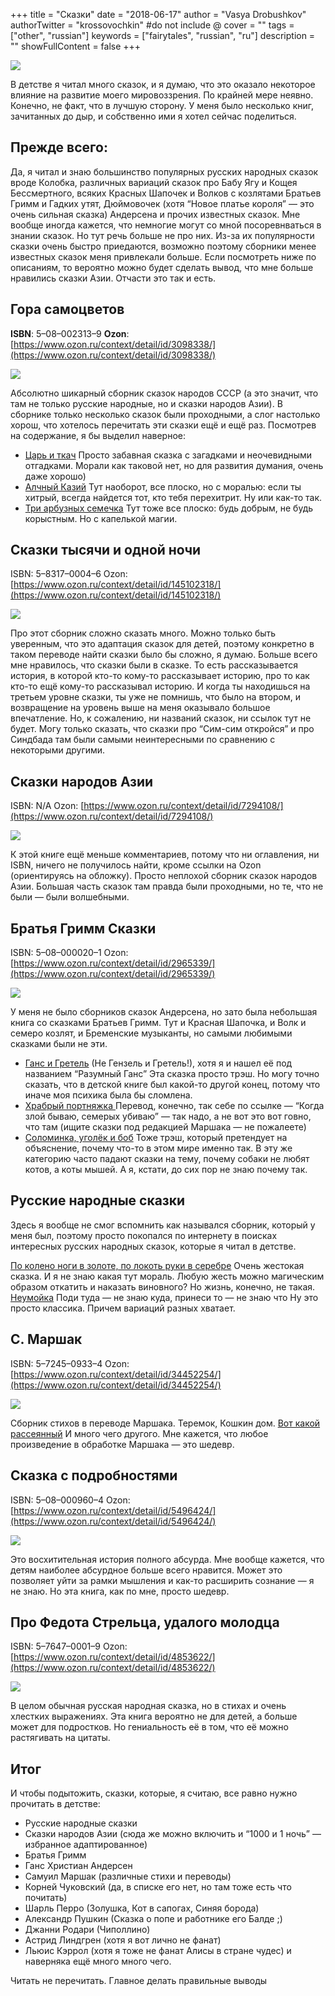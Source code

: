 +++
title = "Сказки"
date = "2018-06-17"
author = "Vasya Drobushkov"
authorTwitter = "krossovochkin" #do not include @
cover = ""
tags = ["other", "russian"]
keywords = ["fairytales", "russian", "ru"]
description = ""
showFullContent = false
+++

[![](https://img.shields.io/badge/original-medium-green#badge)](https://medium.com/@krossovochkin/%D1%81%D0%BA%D0%B0%D0%B7%D0%BA%D0%B8-d34dc346856a)

В детстве я читал много сказок, и я думаю, что это оказало некоторое влияние на развитие моего мировоззрения.
По крайней мере неявно. 
Конечно, не факт, что в лучшую сторону.
У меня было несколько книг, зачитанных до дыр, и собственно ими я хотел сейчас поделиться.

## **Прежде всего:**

Да, я читал и знаю большинство популярных русских народных сказок вроде Колобка, различных вариаций сказок про Бабу Ягу и Кощея Бессмертного, всяких Красных Шапочек и Волков с козлятами Братьев Гримм и Гадких утят, Дюймовочек (хотя “Новое платье короля” — это очень сильная сказка) Андерсена и прочих известных сказок.
Мне вообще иногда кажется, что немногие могут со мной посоревнваться в знании сказок. 
Но тут речь больше не про них. Из-за их популярности сказки очень быстро приедаются, возможно поэтому сборники менее известных сказок меня привлекали больше.
Если посмотреть ниже по описаниям, то вероятно можно будет сделать вывод, что мне больше нравились сказки Азии. Отчасти это так и есть.

## Гора самоцветов

**ISBN**: 5–08–002313–9
**Ozon**: [https://www.ozon.ru/context/detail/id/3098338/](https://www.ozon.ru/context/detail/id/3098338/)

![](https://cdn-images-1.medium.com/max/2000/1*dG8ZDuny0xWFRxfKQRkwbA.jpeg)

Абсолютно шикарный сборник сказок народов СССР (а это значит, что там не только русские народные, но и сказки народов Азии).
В сборнике только несколько сказок были проходными, а слог настолько хорош, что хотелось перечитать эти сказки ещё и ещё раз.
Посмотрев на содержание, я бы выделил наверное:
- [Царь и ткач](http://kottimofey.narod.ru/tales/armenia_zar-i-tkach.html) 
Просто забавная сказка с загадками и неочевидными отгадками. Морали как таковой нет, но для развития думания, очень даже хорошо)
- [Алчный Казий](http://golfmen.ws/public/vostok/Tadgikskie/Alchnii-kazii.html) 
Тут наоборот, все плоско, но с моралью: если ты хитрый, всегда найдется тот, кто тебя перехитрит. Ну или как-то так.
- [Три арбузных семечка](http://kottimofey.narod.ru/tales/uzbekh_3arbuznyh.html)
Тут тоже все плоско: будь добрым, не будь корыстным. Но с капелькой магии.

## Сказки тысячи и одной ночи

ISBN: 5–8317–0004–6
Ozon: [https://www.ozon.ru/context/detail/id/145102318/](https://www.ozon.ru/context/detail/id/145102318/)

![](https://cdn-images-1.medium.com/max/2000/1*XA-16cIuPBzkN4LtZTsylQ.jpeg)

Про этот сборник сложно сказать много. Можно только быть уверенным, что это адаптация сказок для детей, поэтому конкретно в таком переводе найти сказки было бы сложно, я думаю.
Больше всего мне нравилось, что сказки были в сказке.
То есть рассказывается история, в которой кто-то кому-то рассказывает историю, про то как кто-то ещё кому-то рассказывал историю.
И когда ты находишься на третьем уровне сказки, ты уже не помнишь, что было на втором, и возвращение на уровень выше на меня оказывало большое впечатление.
Но, к сожалению, ни названий сказок, ни ссылок тут не будет.
Могу только сказать, что сказки про “Сим-сим откройся” и про Синдбада там были самыми неинтересными по сравнению с некоторыми другими.

## Сказки народов Азии

ISBN: N/A
Ozon: [https://www.ozon.ru/context/detail/id/7294108/](https://www.ozon.ru/context/detail/id/7294108/)

![](https://cdn-images-1.medium.com/max/2000/1*Wt3mrlNJlMn26XFWHVbt8A.jpeg)

К этой книге ещё меньше комментариев, потому что ни оглавления, ни ISBN, ничего не получилось найти, кроме ссылки на Ozon (ориентируясь на обложку).
Просто неплохой сборник сказок народов Азии. Большая часть сказок там правда были проходными, но те, что не были — были волшебными.

## Братья Гримм Сказки

ISBN: 5–08–000020–1
Ozon: [https://www.ozon.ru/context/detail/id/2965339/](https://www.ozon.ru/context/detail/id/2965339/)

![](https://cdn-images-1.medium.com/max/2000/1*HO_1h4K_ewpMpwGrH4atwg.jpeg)

У меня не было сборников сказок Андерсена, но зато была небольшая книга со сказками Братьев Гримм.
Тут и Красная Шапочка, и Волк и семеро козлят, и Бременские музыканты, но самыми любимыми сказками были не эти.
- [Ганс и Гретель](https://www.grimmstories.com/ru/grimm_skazki/razumnyj_gans) (Не Гензель и Гретель!), хотя я и нашел её под названием “Разумный Ганс” 
Эта сказка просто трэш. Но могу точно сказать, что в детской книге был какой-то другой конец, потому что иначе моя психика была бы сломлена.
- [Храбрый портняжка ](https://www.grimmstories.com/ru/grimm_skazki/hrabryj_portnjazka)
Перевод, конечно, так себе по ссылке — “Когда злой бываю, семерых убиваю” — так надо, а не вот это вот говно, что там (ищите сказки под редакцией Маршака — не пожалеете)
- [Соломинка, уголёк и боб](https://www.grimmstories.com/ru/grimm_skazki/solominka_ugolek_i_bob) 
Тоже трэш, который претендует на объяснение, почему что-то в этом мире именно так.
В эту же категорию часто падают сказки на тему, почему собаки не любят котов, а коты мышей. А я, кстати, до сих пор не знаю почему так.

## Русские народные сказки

Здесь я вообще не смог вспомнить как назывался сборник, который у меня был, поэтому просто покопался по интернету в поисках интересных русских народных сказок, которые я читал в детстве.

[По колено ноги в золоте, по локоть руки в серебре](http://hobbitaniya.ru/rusnarod/rusnarod173.php) 
Очень жестокая сказка. И я не знаю какая тут мораль. Любую жесть можно магическим образом откатить и наказать виновного? Но жизнь, конечно, не такая.
[Неумойка](http://hyaenidae.narod.ru/story3/165.html) 
Поди туда — не знаю куда, принеси то — не знаю что
Ну это просто классика. Причем вариаций разных хватает.

## С. Маршак

ISBN: 5–7245–0933–4
Ozon: [https://www.ozon.ru/context/detail/id/34452254/](https://www.ozon.ru/context/detail/id/34452254/)

![](https://cdn-images-1.medium.com/max/2000/1*XdSK9Zr7N9J6qZ93GGm02Q.jpeg)

Сборник стихов в переводе Маршака.
Теремок, Кошкин дом.
[Вот какой рассеянный](http://www.stihi-rus.ru/1/marshak/14.htm)
И много чего другого. Мне кажется, что любое произведение в обработке Маршака — это шедевр.

## Сказка с подробностями

ISBN: 5–08–000960–4
Ozon: [https://www.ozon.ru/context/detail/id/5496424/](https://www.ozon.ru/context/detail/id/5496424/)

![](https://cdn-images-1.medium.com/max/2000/1*SG0bPYMEuAMbFihZc9wU4g.jpeg)

Это восхитительная история полного абсурда.
Мне вообще кажется, что детям наиболее абсурдное больше всего нравится.
Может это позволяет уйти за рамки мышления и как-то расширить сознание — я не знаю.
Но эта книга, как по мне, просто шедевр.

## Про Федота Стрельца, удалого молодца

ISBN: 5–7647–0001–9
Ozon: [https://www.ozon.ru/context/detail/id/4853622/](https://www.ozon.ru/context/detail/id/4853622/)

![](https://cdn-images-1.medium.com/max/2000/1*EY-xS4k4YqN9OJuPopusXA.jpeg)

В целом обычная русская народная сказка, но в стихах и очень хлестких выражениях.
Эта книга вероятно не для детей, а больше может для подростков.
Но гениальность её в том, что её можно растягивать на цитаты.

## Итог

И чтобы подытожить, сказки, которые, я считаю, все равно нужно прочитать в детстве:
- Русские народные сказки
- Сказки народов Азии (сюда же можно включить и “1000 и 1 ночь” — избранное адаптированное)
- Братья Гримм
- Ганс Христиан Андерсен
- Самуил Маршак (различные стихи и переводы)
- Корней Чуковский (да, в списке его нет, но там тоже есть что почитать)
- Шарль Перро (Золушка, Кот в сапогах, Синяя борода)
- Александр Пушкин (Сказка о попе и работнике его Балде ;)
- Джанни Родари (Чиполлино)
- Астрид Линдгрен (хотя я вот лично не фанат)
- Льюис Кэррол (хотя я тоже не фанат Алисы в стране чудес)
и наверняка ещё много много чего.

Читать не перечитать.
Главное делать правильные выводы
